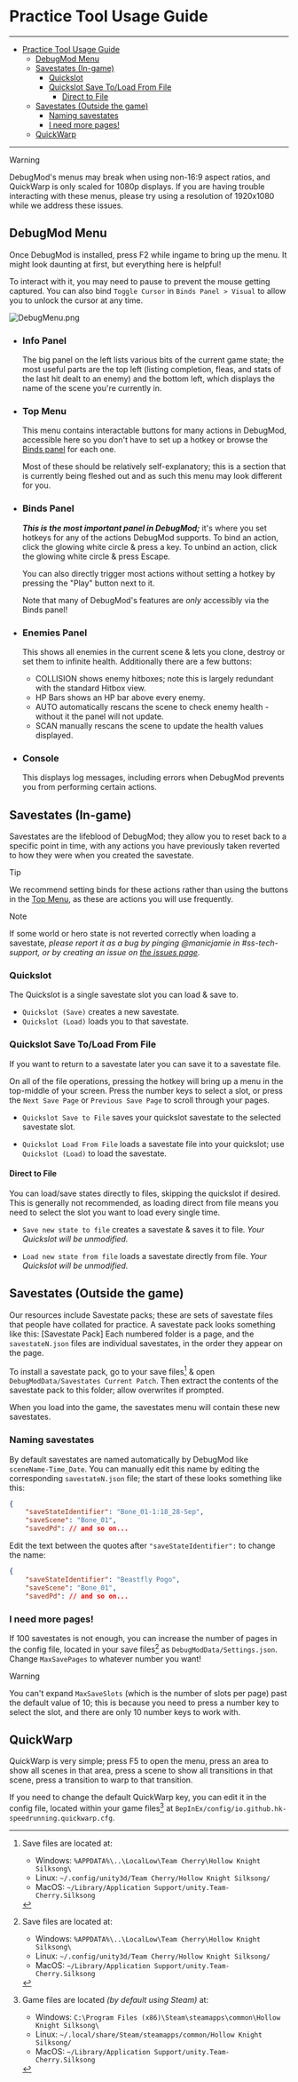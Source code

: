 # Practice Tool Usage Guide

---

- [Practice Tool Usage Guide](#practice-tool-usage-guide)
  - [DebugMod Menu](#debugmod-menu)
  - [Savestates (In-game)](#savestates-in-game)
    - [Quickslot](#quickslot)
    - [Quickslot Save To/Load From File](#quickslot-save-toload-from-file)
      - [Direct to File](#direct-to-file)
  - [Savestates (Outside the game)](#savestates-outside-the-game)
    - [Naming savestates](#naming-savestates)
    - [I need more pages!](#i-need-more-pages)
  - [QuickWarp](#quickwarp)

---

> [!Warning]
> DebugMod's menus may break when using non-16:9 aspect ratios, and QuickWarp is only scaled for 1080p displays. If you are having trouble interacting with these menus, please try using a resolution of 1920x1080 while we address these issues.

## DebugMod Menu

Once DebugMod is installed, press F2 while ingame to bring up the menu. It might look daunting at first, but everything here is helpful!

To interact with it, you may need to pause to prevent the mouse getting captured. You can also bind `Toggle Cursor` in `Binds Panel > Visual` to allow you to unlock the cursor at any time.

![DebugMenu.png](media/images/DebugMenu.png)

- ### Info Panel

    The big panel on the left lists various bits of the current game state; the most useful parts are the top left (listing completion, fleas, and stats of the last hit dealt to an enemy) and the bottom left, which displays the name of the scene you're currently in.

- ### Top Menu

    This menu contains interactable buttons for many actions in DebugMod, accessible here so you don't have to set up a hotkey or browse the [Binds panel](#binds-panel) for each one.

    Most of these should be relatively self-explanatory; this is a section that is currently being fleshed out and as such this menu may look different for you.

- ### Binds Panel

    _**This is the most important panel in DebugMod;**_ it's where you set hotkeys for any of the actions DebugMod supports. To bind an action, click the glowing white circle & press a key. To unbind an action, click the glowing white circle & press Escape.

    You can also directly trigger most actions without setting a hotkey by pressing the "Play" button next to it.

    Note that many of DebugMod's features are _only_ accessibly via the Binds panel!

- ### Enemies Panel

    This shows all enemies in the current scene & lets you clone, destroy or set them to infinite health. Additionally there are a few buttons:
    - COLLISION shows enemy hitboxes; note this is largely redundant with the standard Hitbox view.
    - HP Bars shows an HP bar above every enemy.
    - AUTO automatically rescans the scene to check enemy health - without it the panel will not update.
    - SCAN manually rescans the scene to update the health values displayed.

- ### Console

    This displays log messages, including errors when DebugMod prevents you from performing certain actions.

## Savestates (In-game)

Savestates are the lifeblood of DebugMod; they allow you to reset back to a specific point in time, with any actions you have previously taken reverted to how they were when you created the savestate. 

> [!TIP]
> We recommend setting binds for these actions rather than using the buttons in the [Top Menu](#top-menu), as these are actions you will use frequently.

> [!NOTE]
> If some world or hero state is not reverted correctly when loading a savestate, _please report it as a bug by pinging @manicjamie in #ss-tech-support, or by creating an issue on [the issues page](<https://github.com/hk-speedrunning/Silksong.DebugMod/issues>)._

### Quickslot

The Quickslot is a single savestate slot you can load & save to.

- `Quickslot (Save)` creates a new savestate.
- `Quickslot (Load)` loads you to that savestate.

### Quickslot Save To/Load From File

If you want to return to a savestate later you can save it to a savestate file.

On all of the file operations, pressing the hotkey will bring up a menu in the top-middle of your screen. Press the number keys to select a slot, or press the `Next Save Page` or `Previous Save Page` to scroll through your pages.

- `Quickslot Save to File` saves your quickslot savestate to the selected savestate slot.

- `Quickslot Load From File` loads a savestate file into your quickslot; use `Quickslot (Load)` to load the savestate.

#### Direct to File

You can load/save states directly to files, skipping the quickslot if desired. This is generally not recommended, as loading direct from file means you need to select the slot you want to load every single time.

- `Save new state to file` creates a savestate & saves it to file. _Your Quickslot will be unmodified._

- `Load new state from file` loads a savestate directly from file. _Your Quickslot will be unmodified._

## Savestates (Outside the game)

Our resources include Savestate packs; these are sets of savestate files that people have collated for practice. A savestate pack looks something like this:
[Savestate Pack]
Each numbered folder is a page, and the `savestateN.json` files are individual savestates, in the order they appear on the page.

To install a savestate pack, go to your save files[^1] & open `DebugModData/Savestates Current Patch`. Then extract the contents of the savestate pack to this folder; allow overwrites if prompted.

When you load into the game, the savestates menu will contain these new savestates.

### Naming savestates

By default savestates are named automatically by DebugMod like `sceneName-Time_Date`. You can manually edit this name by editing the corresponding `savestateN.json` file; the start of these looks something like this:

```json
{
    "saveStateIdentifier": "Bone_01-1:18_28-Sep",
    "saveScene": "Bone_01",
    "savedPd": // and so on...
```

Edit the text between the quotes after `"saveStateIdentifier":` to change the name:

```json
{
    "saveStateIdentifier": "Beastfly Pogo",
    "saveScene": "Bone_01",
    "savedPd": // and so on...
```

### I need more pages!

If 100 savestates is not enough, you can increase the number of pages in the config file, located in your save files[^1] as `DebugModData/Settings.json`. Change `MaxSavePages` to whatever number you want!

> [!WARNING]
> You can't expand `MaxSaveSlots` (which is the number of slots per page) past the default value of 10; this is because you need to press a number key to select the slot, and there are only 10 number keys to work with.

## QuickWarp

QuickWarp is very simple; press F5 to open the menu, press an area to show all scenes in that area, press a scene to show all transitions in that scene, press a transition to warp to that transition.

If you need to change the default QuickWarp key, you can edit it in the config file, located within your game files[^2] at `BepInEx/config/io.github.hk-speedrunning.quickwarp.cfg`.

[^1]: Save files are located at:

    - Windows: `%APPDATA%\..\LocalLow\Team Cherry\Hollow Knight Silksong\`
    - Linux: `~/.config/unity3d/Team Cherry/Hollow Knight Silksong/`
    - MacOS: `~/Library/Application Support/unity.Team-Cherry.Silksong`

[^2]: Game files are located _(by default using Steam)_ at:

    - Windows: `C:\Program Files (x86)\Steam\steamapps\common\Hollow Knight Silksong\`
    - Linux: `~/.local/share/Steam/steamapps/common/Hollow Knight Silksong/`
    - MacOS: `~/Library/Application Support/unity.Team-Cherry.Silksong`
